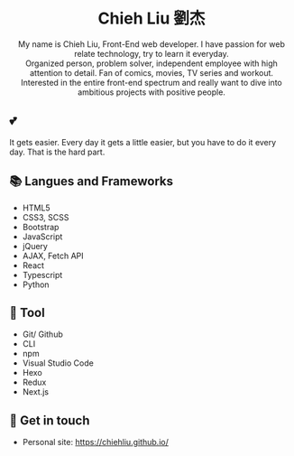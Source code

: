 <h1 align="center">Chieh Liu 劉杰 </h1>
<p align="center">
<!-- <img margin="0 auto" src="https://media.giphy.com/media/l2YOxU0vp6dD91UC4/giphy.gif"></img> -->
</p>

<p align="center">
My name is Chieh Liu, Front-End web developer. I have passion for web relate technology, try to learn it everyday.<br>
Organized person, problem solver, independent employee with high attention to detail. Fan of comics, movies, TV series and workout.<br>
Interested in the entire front-end spectrum and really want to dive into ambitious projects with positive people.<br>
</p>

## 💕
It gets easier. Every day it gets a little easier,
but you have to do it every day. That is the hard part.

## 📚 Langues and Frameworks
- HTML5
- CSS3, SCSS
- Bootstrap
- JavaScript
- jQuery
- AJAX, Fetch API
- React
- Typescript
- Python

## 🔧 Tool
- Git/ Github
- CLI
- npm
- Visual Studio Code
- Hexo
- Redux
- Next.js

## 🔗 Get in touch
- Personal site: https://chiehliu.github.io/

